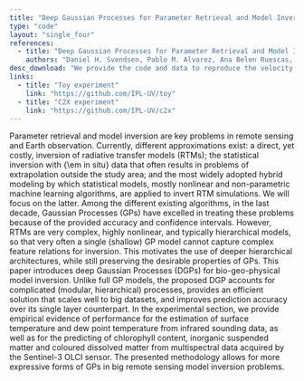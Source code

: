 ```yaml
---
title: "Deep Gaussian Processes for Parameter Retrieval and Model Inversion"
type: "code"
layout: "single_four"
references:
  - title: "Deep Gaussian Processes for Parameter Retrieval and Model Inversion"
    authors: "Daniel H. Svendsen, Pablo M. Alvarez, Ana Belen Ruescas, Rafael Molina and Gustau Camps-Valls"
desc_download: "We provide the code and data to reproduce the velocity map for hurricane Isabel. Our experiment uses a single layer of the simulated hurricane - for access to the full data-set see [earthsystemgrid](https://www.earthsystemgrid.org/dataset/isabeldata.html) webpage. We also provide the code for the Case2Extreme experiment without access to the code. This serves more as a guideline to applying the DGP to large datasets. The Double Stochastic DGP implementation can be found at [this github page](https://github.com/ICL-SML/Doubly-Stochastic-DGP). Two notebooks are provided for illustration purposes and reproducibility:"
links:
  - title: "Toy experiment"
    link: "https://github.com/IPL-UV/toy"
  - title: "C2X experiment"
    link: "https://github.com/IPL-UV/c2x"
---
```


Parameter retrieval and model inversion are key problems in remote sensing and Earth observation. Currently, different approximations exist: a direct, yet costly, inversion of radiative transfer models (RTMs); the statistical inversion with {\em in situ} data that often results in problems of extrapolation outside the study area; and the most widely adopted hybrid modeling by which statistical models, mostly nonlinear and non-parametric machine learning algorithms, are applied to invert RTM simulations. We will focus on the latter. Among the different existing algorithms, in the last decade, Gaussian Processes (GPs) have excelled in treating these problems because of the provided accuracy and confidence intervals. However, RTMs are very complex, highly nonlinear, and typically hierarchical models, so that very often a single (shallow) GP model cannot capture complex feature relations for inversion. This motivates the use of deeper hierarchical architectures, while still preserving the desirable properties of GPs. This paper introduces deep Gaussian Processes (DGPs) for bio-geo-physical model inversion. Unlike full GP models, the proposed DGP accounts for complicated (modular, hierarchical) processes, provides an efficient solution that scales well to big datasets, and improves prediction accuracy over its single layer counterpart. In the experimental section, we provide empirical evidence of performance for the estimation of surface temperature and dew point temperature from infrared sounding data, as well as for the predicting of chlorophyll content, inorganic suspended matter and coloured dissolved matter from multispectral data acquired by the Sentinel-3 OLCI sensor. The presented methodology allows for more expressive forms of GPs in big remote sensing model inversion problems.